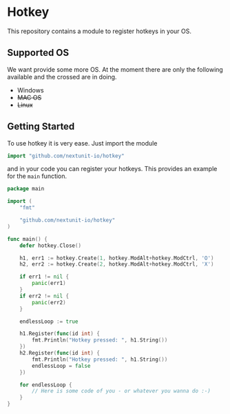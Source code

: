 # Hotkey

This repository contains a module to register hotkeys in your OS.

## Supported OS

We want provide some more OS. At the moment there are only the following available and the crossed are in doing.

* Windows
* ~~MAC OS~~
* ~~Linux~~

## Getting Started

To use hotkey it is very ease. Just import the module

```Go
import "github.com/nextunit-io/hotkey"
```

and in your code you can register your hotkeys. This provides an example for the `main` function.

```Go
package main

import (
	"fmt"

	"github.com/nextunit-io/hotkey"
)

func main() {
	defer hotkey.Close()

	h1, err1 := hotkey.Create(1, hotkey.ModAlt+hotkey.ModCtrl, 'O')
	h2, err2 := hotkey.Create(2, hotkey.ModAlt+hotkey.ModCtrl, 'X')

	if err1 != nil {
		panic(err1)
	}
	if err2 != nil {
		panic(err2)
	}

	endlessLoop := true

	h1.Register(func(id int) {
		fmt.Println("Hotkey pressed: ", h1.String())
	})
	h2.Register(func(id int) {
		fmt.Println("Hotkey pressed: ", h1.String())
		endlessLoop = false
	})

	for endlessLoop {
        // Here is some code of you - or whatever you wanna do :-)
	}
}
```